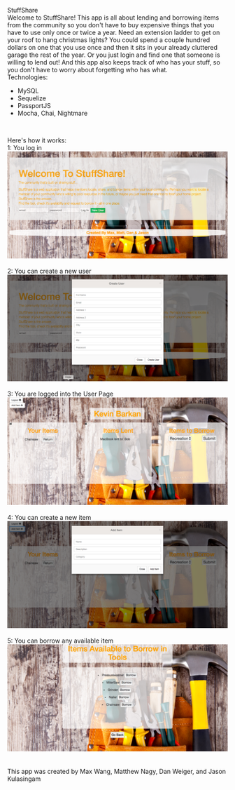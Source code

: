 StuffShare
<br>
Welcome to StuffShare! This app is all about lending and borrowing items from the community so you don't have to buy expensive things that you have to use only once or twice a year. Need an extension ladder to get on your roof to hang christmas lights? You could spend a couple hundred dollars on one that you use once and then it sits in your already cluttered garage the rest of the year. Or you just login and find one that someone is willing to lend out!  And this app also keeps track of who has your stuff, so you don't have to worry about forgetting who has what.
<br>
Technologies:
- MySQL
- Sequelize
- PassportJS
- Mocha, Chai, Nightmare
<br>

Here's how it works:
<br>
1: You log in
<br>
![Login Page](public/assets/images/StuffShareLogin.png)<br>
<br>
2: You can create a new user
<br>
![New User](public/assets/images/StuffShareNewUser.png)<br>
<br>
3: You are logged into the User Page
<br>
![User Page](public/assets/images/StuffShareUserPage.png)<br>
<br>
4: You can create a new item
<br>
![New Item](public/assets/images/StuffShareNewItem.png)<br>
<br>
5: You can borrow any available item
<br>
![Borrow Item](public/assets/images/StuffShareBorrow.png)<br>
<br>
<br>
This app was created by Max Wang, Matthew Nagy, Dan Weiger, and Jason Kulasingam